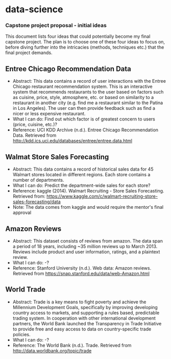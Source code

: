 # data-science

### Capstone project proposal - initial ideas

This document lists four ideas that could potentially become my final capstone project. The plan is to choose one of these four ideas to focus on, before diving further into the intricacies (methods, techniques etc.) that the final project demands.

## Entree Chicago Recommendation Data
- Abstract: This data contains a record of user interactions with the Entree Chicago restaurant recommendation system. This is an interactive system that recommends restaurants to the user based on factors such as cuisine, price, style, atmosphere, etc. or based on similarity to a restaurant in another city (e.g. find me a restaurant similar to the Patina in Los Angeles). The user can then provide feedback such as find a nicer or less expensive restaurant.
- What I can do: Find out which factor is of greatest concern to users (price, cuisine, etc.)?
- Reference: UCI KDD Archive (n.d.). Entree Chicago Recommendation Data. Retrieved from http://kdd.ics.uci.edu/databases/entree/entree.data.html

## Walmat Store Sales Forecasting
- Abstract: This data contains a record of historical sales data for 45 Walmart stores located in different regions. Each store contains a number of departments. 
- What I can do: Predict the department-wide sales for each store?
- Reference: kaggle (2014). Walmart Recruiting - Store Sales Forecasting. Retrieved from: https://www.kaggle.com/c/walmart-recruiting-store-sales-forecasting/data
- Note: The data comes from kaggle and would require the mentor's final approval

## Amazon Reviews
- Abstract: This dataset consists of reviews from amazon. The data span a period of 18 years, including ~35 million reviews up to March 2013. Reviews include product and user information, ratings, and a plaintext review. 
- What I can do: -?
- Reference: Stanford University (n.d.). Web data: Amazon reviews. Retrieved from https://snap.stanford.edu/data/web-Amazon.html

## World Trade
- Abstract: Trade is a key means to fight poverty and achieve the Millennium Development Goals, specifically by improving developing country access to markets, and supporting a rules based, predictable trading system. In cooperation with other international development partners, the World Bank launched the Transparency in Trade Initiative to provide free and easy access to data on country-specific trade policies.
- What I can do: -?
- Reference: The World Bank (n.d.). Trade. Retrieved from http://data.worldbank.org/topic/trade
